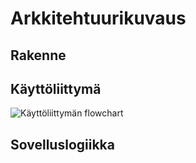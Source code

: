 # Arkkitehtuurikuvaus

## Rakenne

## Käyttöliittymä
![Käyttöliittymän flowchart](https://user-images.githubusercontent.com/72990467/196471337-6c6e4bed-b3f0-4f4f-9117-f6d62bb2c579.jpg)

## Sovelluslogiikka

